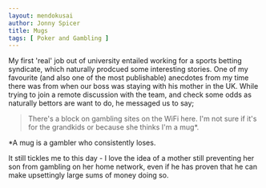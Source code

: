 ```yaml
---
layout: mendokusai
author: Jonny Spicer
title: Mugs
tags: [ Poker and Gambling ]
---
```

My first 'real' job out of university entailed working for a sports betting syndicate, which naturally prodcued some interesting stories. One of my favourite (and also one of the most
publishable) anecdotes from my time there was from when our boss was staying with his mother in the UK. While trying to join a remote discussion with the team, and check some odds
as naturally bettors are want to do, he messaged us to say;

> There's a block on gambling sites on the WiFi here. I'm not sure if it's for the grandkids or because she thinks I'm a mug*.

*A mug is a gambler who consistently loses.

It still tickles me to this day - I love the idea of a mother still preventing her son from gambling on her home network, even if he has proven that he can make upsettingly large
sums of money doing so.
